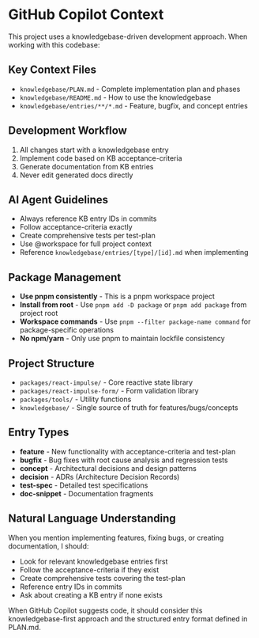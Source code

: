 # GitHub Copilot Context

This project uses a knowledgebase-driven development approach. When working with this codebase:

## Key Context Files

- `knowledgebase/PLAN.md` - Complete implementation plan and phases
- `knowledgebase/README.md` - How to use the knowledgebase
- `knowledgebase/entries/**/*.md` - Feature, bugfix, and concept entries

## Development Workflow

1. All changes start with a knowledgebase entry
2. Implement code based on KB acceptance-criteria
3. Generate documentation from KB entries
4. Never edit generated docs directly

## AI Agent Guidelines

- Always reference KB entry IDs in commits
- Follow acceptance-criteria exactly
- Create comprehensive tests per test-plan
- Use @workspace for full project context
- Reference `knowledgebase/entries/[type]/[id].md` when implementing

## Package Management

- **Use pnpm consistently** - This is a pnpm workspace project
- **Install from root** - Use `pnpm add -D package` or `pnpm add package` from project root
- **Workspace commands** - Use `pnpm --filter package-name command` for package-specific operations
- **No npm/yarn** - Only use pnpm to maintain lockfile consistency

## Project Structure

- `packages/react-impulse/` - Core reactive state library
- `packages/react-impulse-form/` - Form validation library
- `packages/tools/` - Utility functions
- `knowledgebase/` - Single source of truth for features/bugs/concepts

## Entry Types

- **feature** - New functionality with acceptance-criteria and test-plan
- **bugfix** - Bug fixes with root cause analysis and regression tests
- **concept** - Architectural decisions and design patterns
- **decision** - ADRs (Architecture Decision Records)
- **test-spec** - Detailed test specifications
- **doc-snippet** - Documentation fragments

## Natural Language Understanding

When you mention implementing features, fixing bugs, or creating documentation, I should:

- Look for relevant knowledgebase entries first
- Follow the acceptance-criteria if they exist
- Create comprehensive tests covering the test-plan
- Reference entry IDs in commits
- Ask about creating a KB entry if none exists

When GitHub Copilot suggests code, it should consider this knowledgebase-first approach and the structured entry format defined in PLAN.md.
